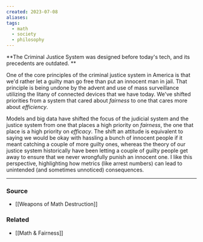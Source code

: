 ```yaml
---
created: 2023-07-08
aliases: 
tags:
  - math
  - society
  - philosophy
---
```

**The Criminal Justice System was designed before today's tech, and its precedents are outdated. **

One of the core principles of the criminal justice system in America is that we'd rather let a guilty man go free than put an innocent man in jail. That principle is being undone by the advent and use of mass surveillance utilizing the litany of connected devices that we have today. We've shifted priorities from a system that cared about *fairness* to one that cares more about *efficiency*.

Models and big data have shifted the focus of the judicial system and the justice system from one that places a high priority on *fairness*, the one that place is a high priority on *efficacy*. The shift an attitude is equivalent to saying we would be okay with hassling a bunch of innocent people if it meant catching a couple of more guilty ones, whereas the theory of our justice system historically have been letting a couple of guilty people get away to ensure that we never wrongfully punish an innocent one. I like this perspective, highlighting how metrics (like arrest numbers) can lead to unintended (and sometimes unnoticed) consequences.

---

### Source
- [[Weapons of Math Destruction]]

### Related
- [[Math & Fairness]]